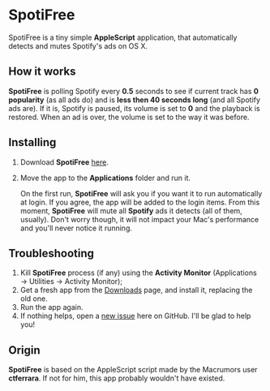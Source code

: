 # SpotiFree
SpotiFree is a tiny simple **AppleScript** application, that automatically detects and mutes Spotify's ads on OS X.

## How it works
**SpotiFree** is polling Spotify every **0.5** seconds to see if current track has **0 popularity** (as all ads do) and is  **less then 40 seconds long** (and all Spotify ads are). If it is, Spotify is paused, its volume is set to **0** and the playback is restored. When an ad is over, the volume is set to the way it was before.

## Installing
1. Download **SpotiFree** [here](https://github.com/ArtemGordinsky/SpotiFree/downloads).
2. Move the app to the **Applications** folder and run it.

	On the first run, **SpotiFree** will ask you if you want it to run automatically at login. If you agree, the app will be added to the login items. From this moment, **SpotiFree** will mute all **Spotify** ads it detects (all of them, usually). Don't worry though, it will not impact your Mac's performance and you'll never notice it running.

## Troubleshooting
1. Kill **SpotiFree** process (if any) using the **Activity Monitor** (Applications → Utilities → Activity Monitor);
2. Get a fresh app from the [Downloads](https://github.com/ArtemGordinsky/SpotiFree/downloads) page, and install it, replacing the old one.
3. Run the app again.
4. If nothing helps, open a [new issue](https://github.com/ArtemGordinsky/SpotiFree/issues) here on GitHub. I'll be glad to help you!

## Origin
**SpotiFree** is based on the AppleScript script made by the Macrumors user **ctferrara**. If not for him, this app probably wouldn't have existed.